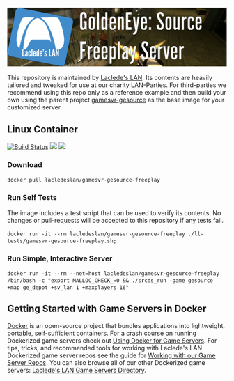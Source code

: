 ![Laclede's LAN GoldenEye: Source Dedicated Freeplay Server](https://raw.githubusercontent.com/LacledesLAN/gamesvr-gesource-freeplay/master/.misc/banner-gesource-freeplay.png "Laclede's LAN GoldenEye: Source Dedicated Freeplay Server")

This repository is maintained by [Laclede's LAN](https://lacledeslan.com). Its contents are heavily tailored and tweaked for use at our charity LAN-Parties. For third-parties we recommend using this repo only as a reference example and then build your own using the parent project [gamesvr-gesource](https://github.com/LacledesLAN/gamesvr-gesource) as the base image for your customized server.

## Linux Container

[![Build Status](https://travis-ci.org/LacledesLAN/gamesvr-gesource-freeplay.svg?branch=master)](https://travis-ci.org/LacledesLAN/gamesvr-gesource-freeplay)
[![](https://images.microbadger.com/badges/version/lacledeslan/gamesvr-gesource-freeplay.svg)](https://microbadger.com/images/lacledeslan/gamesvr-gesource-freeplay "Get your own version badge on microbadger.com")
[![](https://images.microbadger.com/badges/image/lacledeslan/gamesvr-gesource-freeplay.svg)](https://microbadger.com/images/lacledeslan/gamesvr-gesource-freeplay "Get your own image badge on microbadger.com")

### Download

```shell
docker pull lacledeslan/gamesvr-gesource-freeplay
```

### Run Self Tests

The image includes a test script that can be used to verify its contents. No changes or pull-requests will be accepted to this repository if any tests fail.

```shell
docker run -it --rm lacledeslan/gamesvr-gesource-freeplay ./ll-tests/gamesvr-gesource-freeplay.sh;
```

### Run Simple, Interactive Server

```shell
docker run -it --rm --net=host lacledeslan/gamesvr-gesource-freeplay /bin/bash -c "export MALLOC_CHECK_=0 && ./srcds_run -game gesource +map ge_depot +sv_lan 1 +maxplayers 16"
```

## Getting Started with Game Servers in Docker

[Docker](https://docs.docker.com/) is an open-source project that bundles applications into lightweight, portable, self-sufficient containers. For a crash course on running Dockerized game servers check out [Using Docker for Game Servers](https://github.com/LacledesLAN/README.1ST/blob/master/GameServers/DockerAndGameServers.md). For tips, tricks, and recommended tools for working with Laclede's LAN Dockerized game server repos see the guide for [Working with our Game Server Repos](https://github.com/LacledesLAN/README.1ST/blob/master/GameServers/WorkingWithOurRepos.md). You can also browse all of our other Dockerized game servers: [Laclede's LAN Game Servers Directory](https://github.com/LacledesLAN/README.1ST/tree/master/GameServers).
